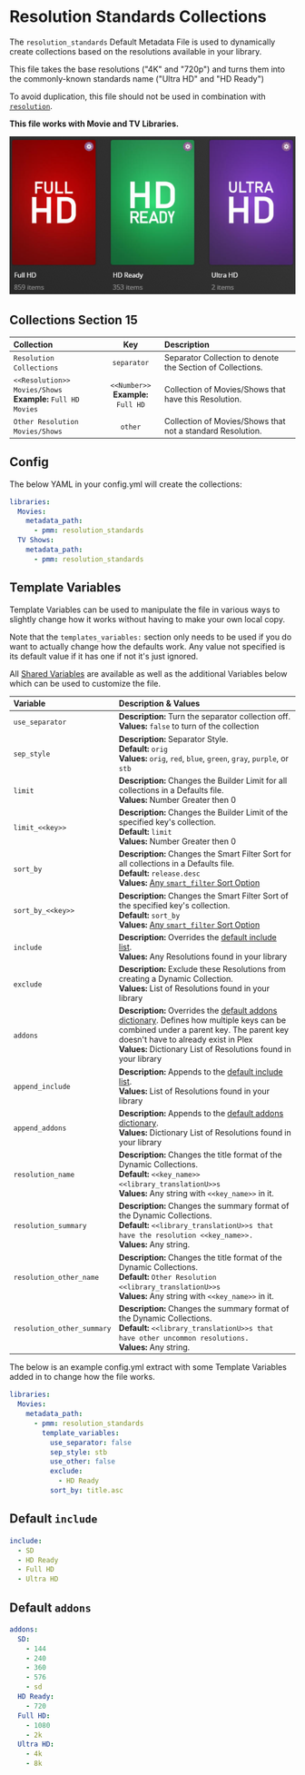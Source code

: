 # Resolution Standards Collections

The `resolution_standards` Default Metadata File is used to dynamically create collections based on the resolutions available in your library.

This file takes the base resolutions ("4K" and "720p") and turns them into the commonly-known standards name ("Ultra HD" and "HD Ready")

To avoid duplication, this file should not be used in combination with [`resolution`](resolution).

**This file works with Movie and TV Libraries.**

![](../images/resolution_standards.png)

## Collections Section 15

| Collection                                                     |                  Key                   | Description                                                |
|:---------------------------------------------------------------|:--------------------------------------:|:-----------------------------------------------------------|
| `Resolution Collections`                                       |              `separator`               | Separator Collection to denote the Section of Collections. |
| `<<Resolution>> Movies/Shows`<br>**Example:** `Full HD Movies` | `<<Number>>`<br>**Example:** `Full HD` | Collection of Movies/Shows that have this Resolution.      |
| `Other Resolution Movies/Shows`                                |                `other`                 | Collection of Movies/Shows that not a standard Resolution. |

## Config

The below YAML in your config.yml will create the collections:

```yaml
libraries:
  Movies:
    metadata_path:
      - pmm: resolution_standards
  TV Shows:
    metadata_path:
      - pmm: resolution_standards
```

## Template Variables

Template Variables can be used to manipulate the file in various ways to slightly change how it works without having to make your own local copy.

Note that the `templates_variables:` section only needs to be used if you do want to actually change how the defaults work. Any value not specified is its default value if it has one if not it's just ignored.

All [Shared Variables](../variables) are available as well as the additional Variables below which can be used to customize the file.

| Variable                   | Description & Values                                                                                                                                                                                                                                                |
|:---------------------------|:--------------------------------------------------------------------------------------------------------------------------------------------------------------------------------------------------------------------------------------------------------------------|
| `use_separator`            | **Description:** Turn the separator collection off.<br>**Values:** `false` to turn of the collection                                                                                                                                                                |
| `sep_style`                | **Description:** Separator Style.<br>**Default:** `orig`<br>**Values:** `orig`, `red`, `blue`, `green`, `gray`, `purple`, or `stb`                                                                                                                                  |
| `limit`                    | **Description:** Changes the Builder Limit for all collections in a Defaults file.<br>**Values:** Number Greater then 0                                                                                                                                             |
| `limit_<<key>>`            | **Description:** Changes the Builder Limit of the specified key's collection.<br>**Default:** `limit`<br>**Values:** Number Greater then 0                                                                                                                          |
| `sort_by`                  | **Description:** Changes the Smart Filter Sort for all collections in a Defaults file.<br>**Default:** `release.desc`<br>**Values:** [Any `smart_filter` Sort Option](../../metadata/builders/smart.md#sort-options)                                                |
| `sort_by_<<key>>`          | **Description:** Changes the Smart Filter Sort of the specified key's collection.<br>**Default:** `sort_by`<br>**Values:** [Any `smart_filter` Sort Option](../../metadata/builders/smart.md#sort-options)                                                          |
| `include`                  | **Description:** Overrides the [default include list](#default-include).<br>**Values:** Any Resolutions found in your library                                                                                                                                       |
| `exclude`                  | **Description:** Exclude these Resolutions from creating a Dynamic Collection.<br>**Values:** List of Resolutions found in your library                                                                                                                             |
| `addons`                   | **Description:** Overrides the [default addons dictionary](#default-addons). Defines how multiple keys can be combined under a parent key. The parent key doesn't have to already exist in Plex<br>**Values:** Dictionary List of Resolutions found in your library |
| `append_include`           | **Description:** Appends to the [default include list](#default-include).<br>**Values:** List of Resolutions found in your library                                                                                                                                  |
| `append_addons`            | **Description:** Appends to the [default addons dictionary](#default-addons).<br>**Values:** Dictionary List of Resolutions found in your library                                                                                                                   |
| `resolution_name`          | **Description:** Changes the title format of the Dynamic Collections.<br>**Default:** `<<key_name>> <<library_translationU>>s`<br>**Values:** Any string with `<<key_name>>` in it.                                                                                 |
| `resolution_summary`       | **Description:** Changes the summary format of the Dynamic Collections.<br>**Default:** `<<library_translationU>>s that have the resolution <<key_name>>.`<br>**Values:** Any string.                                                                               |
| `resolution_other_name`    | **Description:** Changes the title format of the Dynamic Collections.<br>**Default:** `Other Resolution <<library_translationU>>s`<br>**Values:** Any string with `<<key_name>>` in it.                                                                             |
| `resolution_other_summary` | **Description:** Changes the summary format of the Dynamic Collections.<br>**Default:** `<<library_translationU>>s that have other uncommon resolutions.`<br>**Values:** Any string.                                                                                |

The below is an example config.yml extract with some Template Variables added in to change how the file works.

```yaml
libraries:
  Movies:
    metadata_path:
      - pmm: resolution_standards
        template_variables:
          use_separator: false
          sep_style: stb
          use_other: false
          exclude:
            - HD Ready
          sort_by: title.asc
```

## Default `include`

```yaml
include:
  - SD
  - HD Ready
  - Full HD
  - Ultra HD
```

## Default `addons`

```yaml
addons:
  SD:
    - 144
    - 240
    - 360
    - 576
    - sd
  HD Ready:
    - 720
  Full HD:
    - 1080
    - 2k
  Ultra HD:
    - 4k
    - 8k
```